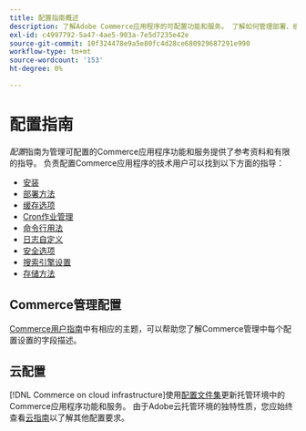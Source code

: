 ```yaml
---
title: 配置指南概述
description: 了解Adobe Commerce应用程序的可配置功能和服务。 了解如何管理部署、缓存、安全性和其他关键设置。
exl-id: c4997792-5a47-4ae5-903a-7e5d7235e42e
source-git-commit: 10f324478e9a5e80fc4d28ce680929687291e990
workflow-type: tm+mt
source-wordcount: '153'
ht-degree: 0%

---
```


# 配置指南

_配置_&#x200B;指南为管理可配置的Commerce应用程序功能和服务提供了参考资料和有限的指导。 负责配置Commerce应用程序的技术用户可以找到以下方面的指导：

- [安装](../configuration/bootstrap/initialization.md)
- [部署方法](../configuration/deployment/overview.md)
- [缓存选项](../configuration/cache/caching-overview.md)
- [Cron作业管理](../configuration/cron/custom-cron.md)
- [命令行用法](../configuration/cli/config-cli.md)
- [日志自定义](../configuration/logs/custom-logging.md)
- [安全选项](../configuration/security/overview.md)
- [搜索引擎设置](../configuration/search/configure-search-engine.md)
- [存储方法](../configuration/storage/memcached.md)

## Commerce管理配置

[Commerce用户指南](https://experienceleague.adobe.com/en/docs/commerce-admin/config/guide-overview)中有相应的主题，可以帮助您了解Commerce管理中每个配置设置的字段描述。

## 云配置

[!DNL Commerce on cloud infrastructure]使用[配置文件集](https://experienceleague.adobe.com/docs/commerce-cloud-service/user-guide/configure/overview.html)更新托管环境中的Commerce应用程序功能和服务。 由于Adobe云托管环境的独特性质，您应始终查看[云指南](https://experienceleague.adobe.com/docs/commerce-cloud-service/user-guide/overview.html)以了解其他配置要求。
